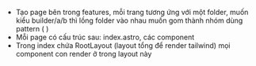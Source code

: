 * Tạo page bên trong features, mỗi trang tương ứng với một folder, muốn kiểu builder/a/b thì lồng folder vào nhau muốn gom thành nhóm dùng pattern ( )
* Mỗi page có cấu trúc sau: index.astro, các component
* Trong index chứa RootLayout (layout tổng để render tailwind) mọi component con render ở trong layout này
